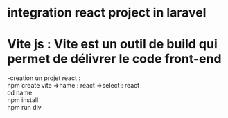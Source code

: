 # integration react project in laravel <br>
<h1>Vite js : Vite est un outil de build qui permet de délivrer le code front-end  </h1>
-creation un projet react : <br>
npm create vite =>name : react =>select : react <br>
cd name<br>
npm install<br>
npm run div<br>
